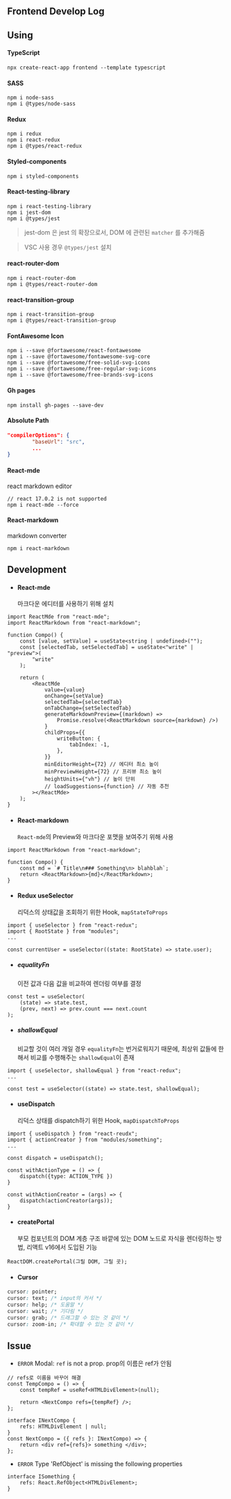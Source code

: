 ## Frontend Develop Log

## Using

#### TypeScript

```terminal
npx create-react-app frontend --template typescript
```

#### SASS

```terminal
npm i node-sass
npm i @types/node-sass
```

#### Redux

```terminal
npm i redux
npm i react-redux
npm i @types/react-redux
```

#### Styled-components

```terminal
npm i styled-components
```

#### React-testing-library

```terminal
npm i react-testing-library
npm i jest-dom
npm i @types/jest
```

> jest-dom 은 jest 의 확장으로서, DOM 에 관련된 `matcher` 를 추가해줌

> VSC 사용 경우 `@types/jest` 설치

#### react-router-dom

```terminal
npm i react-router-dom
npm i @types/react-router-dom
```

#### react-transition-group

```terminal
npm i react-transition-group
npm i @types/react-transition-group
```

#### FontAwesome Icon

```terminal
npm i --save @fortawesome/react-fontawesome
npm i --save @fortawesome/fontawesome-svg-core
npm i --save @fortawesome/free-solid-svg-icons
npm i --save @fortawesome/free-regular-svg-icons
npm i --save @fortawesome/free-brands-svg-icons
```

#### Gh pages

```terminal
npm install gh-pages --save-dev

```

#### Absolute Path

```json
"compilerOptions": {
        "baseUrl": "src",
        ...
}
```

#### React-mde

react markdown editor

```terminal
// react 17.0.2 is not supported
npm i react-mde --force
```

#### React-markdown

markdown converter

```terminal
npm i react-markdown
```

## Development

-   #### React-mde
    마크다운 에디터를 사용하기 위해 설치

```tsx
import ReactMde from "react-mde";
import ReactMarkdown from "react-markdown";

function Compo() {
    const [value, setValue] = useState<string | undefined>("");
    const [selectedTab, setSelectedTab] = useState<"write" | "preview">(
        "write"
    );

    return (
        <ReactMde
            value={value}
            onChange={setValue}
            selectedTab={selectedTab}
            onTabChange={setSelectedTab}
            generateMarkdownPreview={(markdown) =>
                Promise.resolve(<ReactMarkdown source={markdown} />)
            }
            childProps={{
                writeButton: {
                    tabIndex: -1,
                },
            }}
            minEditorHeight={72} // 에디터 최소 높이
            minPreviewHeight={72} // 프리뷰 최소 높이
            heightUnits={"vh"} // 높이 단위
            // loadSuggestions={function} // 자동 추천
        ></ReactMde>
    );
}
```

-   #### React-markdown
    `React-mde`의 Preview와 마크다운 포맷을 보여주기 위해 사용

```tsx
import ReactMarkdown from "react-markdown";

function Compo() {
    const md = `# Title\n### Something\n> blahblah`;
    return <ReactMarkdown>{md}</ReactMarkdown>;
}
```

-   #### Redux useSelector
    리덕스의 상태값을 조회하기 위한 Hook, `mapStateToProps`

```tsx
import { useSelector } from "react-redux";
import { RootState } from "modules";
...

const currentUser = useSelector((state: RootState) => state.user);
```

-   ##### equalityFn

    이전 값과 다음 값을 비교하여 렌더링 여부를 결정

```tsx
const test = useSelector(
    (state) => state.test,
    (prev, next) => prev.count === next.count
);
```

-   ##### shallowEqual
    비교할 것이 여러 개일 경우 `equalityFn`는 번거로워지기 때문에, 최상위 값들에 한해서 비교를 수행해주는 `shallowEqual`이 존재

```tsx
import { useSelector, shallowEqual } from "react-redux";
...

const test = useSelector((state) => state.test, shallowEqual);
```

-   #### useDispatch
    리덕스 상태를 dispatch하기 위한 Hook, `mapDispatchToProps`

```tsx
import { useDispatch } from "react-reudx";
import { actionCreator } from "modules/something";
...

const dispatch = useDispatch();

const withActionType = () => {
    dispatch({type: ACTION_TYPE })
}

const withActionCreator = (args) => {
    dispatch(actionCreator(args));
}
```

-   #### createPortal
    부모 컴포넌트의 DOM 계층 구조 바깥에 있는 DOM 노드로 자식을 렌더링하는 방법, 리액트 v16에서 도입된 기능

```tsx
ReactDOM.createPortal(그릴 DOM, 그릴 곳);
```

-   #### Cursor

```css
cursor: pointer;
cursor: text; /* input의 커서 */
cursor: help; /* 도움말 */
cursor: wait; /* 기다림 */
cursor: grab; /* 드래그할 수 있는 것 같이 */
cursor: zoom-in; /* 확대할 수 있는 것 같이 */
```

## Issue

-   `ERROR` Modal: `ref` is not a prop.
    prop의 이름은 ref가 안됨

```tsx
// refs로 이름을 바꾸어 해결
const TempCompo = () => {
    const tempRef = useRef<HTMLDivElement>(null);

    return <NextCompo refs={tempRef} />;
};

interface INextCompo {
    refs: HTMLDivElement | null;
}
const NextCompo = ({ refs }: INextCompo) => {
    return <div ref={refs}> something </div>;
};
```

-   `ERROR` Type 'RefObject<HTMLDivElement>' is missing the following properties

```tsx
interface ISomething {
    refs: React.RefObject<HTMLDivElement>;
}
```

<!--
포스트 라우트에
포스트 글쓴이, 본문, 질문 게시판으로 넘어가게


book 질문 아래에 새 질문 버튼 > 모달로 새 질문 작성

profile \n 기준으로 나눈 후, 0번째 인자의 값 ...50






질문 - 비밀 질문, 상단에 질문 고정
 -->
